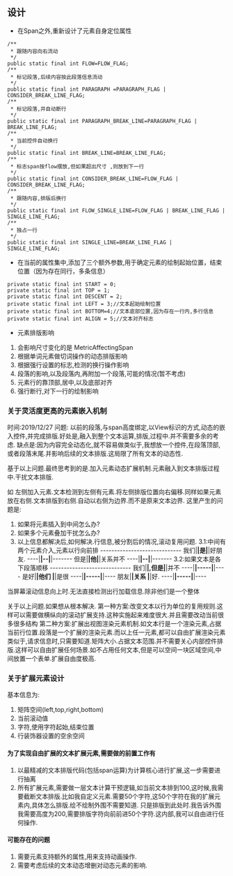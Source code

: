 ## 设计

* 在Span之外,重新设计了元素自身定位属性

```
/**
 * 跟随内容向右流动
 */
public static final int FLOW=FLOW_FLAG;
/**
 * 标记段落,后续内容按此段落信息流动
 */
public static final int PARAGRAPH =PARAGRAPH_FLAG | CONSIDER_BREAK_LINE_FLAG;
/**
 * 标记段落,并自动断行
 */
public static final int PARAGRAPH_BREAK_LINE=PARAGRAPH_FLAG | BREAK_LINE_FLAG;
/**
 * 当前控件自动换行
 */
public static final int BREAK_LINE=BREAK_LINE_FLAG;
/**
 * 标志span按flow摆放,但如果超出尺寸 ,则放到下一行
 */
public static final int CONSIDER_BREAK_LINE=FLOW_FLAG | CONSIDER_BREAK_LINE_FLAG;
/**
 * 跟随内容,排版后换行
 */
public static final int FLOW_SINGLE_LINE=FLOW_FLAG | BREAK_LINE_FLAG | SINGLE_LINE_FLAG;
/**
 * 独占一行
 */
public static final int SINGLE_LINE=BREAK_LINE_FLAG | SINGLE_LINE_FLAG;
```
* 在当前的属性集中,添加了三个额外参数,用于确定元素的绘制起始位置，结束位置（因为存在同行，多条信息）

```
private static final int START = 0;
private static final int TOP = 1;
private static final int DESCENT = 2;
private static final int LEFT = 3;//文本起始绘制位置
private static final int BOTTOM=4;//文本底部位置,因为存在一行内,多行信息
private static final int ALIGN = 5;//文本对齐标志
```


* 元素排版影响

1. 会影响尺寸变化的是 MetricAffectingSpan
2. 根据单词元素做切词操作的动态排版影响
3. 根据强行设置的标志,检测的换行操作影响
4. 段落的影响,以及段落内,再附加一个段落,可能的情况(暂不考虑)
5. 元素行的靠顶部,居中,以及底部对齐
6. 强行断行,对下一行的绘制影响


### 关于灵活度更高的元素嵌入机制
时间:2019/12/27
问题:
以前的段落,与span高度绑定,以View标识的方式,动态的嵌入控件,并完成排版.好处是,融入到整个文本运算,排版,过程中.并不需要多余的考虑.
缺点是:因为内容完全动态化,就不容易做类似于,我想放一个控件,在段落顶部,或者段落末尾.并影响后续的文本排版.这局限了所有文本的动态性.

基于以上问题.最终思考到的是.加入元素动态扩展机制.元素融入到文本排版过程中.干扰文本排版.

如 左侧加入元素.文本检测到左侧有元素.将左侧排版位置向右偏移.同样如果元素放在右侧.文本排版到右侧.自动以右侧为边界.而不是原来文本边界.
这里产生的问题是:
1. 如果将元素插入到中间怎么办?
2. 如果多个元素叠加干扰怎么办?
3. 以上信息都解决后,如何解决.行信息,被分割后的情况,滚动复用问题.
    3.1:中间有两个元素介入,元素以行向前排
        -----------------------------
        我们|******|是|******|好朋友.
        ----|******|--|******|-------
        但是|******|他|******|关系并不
        ----|******|--|******|-------
    3.2:如果文本是各下段落顺移
        -----------------------------
        我们|******|,但是|******|并不
        ----|******|-----|******|----
        是好|******|他们 |******|是很
        ----|******|-----|******|----
        朋友|******|关系 |******|好.
        ----|******|-----|******|----

当屏幕滚动信息向上时.无法直接检测出行加载信息.除非他们是一个整体

关于以上问题.如果想从根本解决.
第一种方案:改变文本以行为单位的复用规则.这样可以需要做横纵向的滚动扩展支持.这种实施起来难度很大.并且需要改动当前很多很多结构
第二种方案:扩展出视图渲染元素机制.如文本行是一个渲染元素,占据当前行位置.段落是一个扩展的渲染元素.而以上任一元素,都可以自由扩展渲染元素类似于,请求信息时,只需要知道.矩阵大小.占据文本范围.并不需要关心内部控件排版.这样可以自由扩展任何场景.如不占用任何文本,但是可以空间一块区域空间,中间放置一个表单.扩展自由度极高.


### 关于扩展元素设计
基本信息为:
1. 矩阵空间(left,top,right,bottom)
2. 当前滚动值
3. 字符,使用字符起始,结束位置
4. 行装饰器设置的空余空间


#### 为了实现自由扩展的文本扩展元素,需要做的前置工作有
1. 以最精减的文本排版代码(包括span运算)为计算核心进行扩展,这一步需要进行抽离
2. 所有扩展元素,需要做一层文本计算干预逻辑,如当前文本排到100,这时候,我需要截断文本排版.比如我自定义元素.需要50个字符,这50个字符在我的扩展元素内,具体怎么排版.绘不绘制外围不需要知道.
只是排版到此处时.我告诉外围我需要高度为200,需要排版字符向前前进50个字符.这内部,我可以自由进行任何操作.

#### 可能存在的问题
1. 需要元素支持额外的属性,用来支持动画操作.
2. 需要考虑后续的文本动态增删对动态元素的影响.